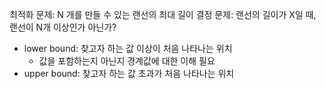 최적화 문제: N 개를 만들 수 있는 랜선의 최대 길이
결정 문제: 랜선의 길이가 X일 때, 랜선이 N개 이상인가 아닌가?


* lower bound: 찾고자 하는 값 이상이 처음 나타나는 위치
    * 값을 포함하는지 아닌지 경계값에 대한 이해 필요
* upper bound: 찾고자 하는 값 초과가 처음 나타나는 위치